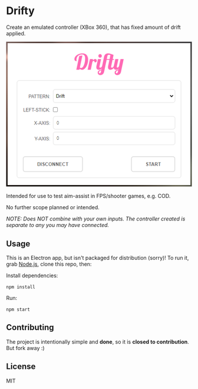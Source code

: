 # Drifty

Create an emulated controller (XBox 360), that has fixed amount of drift applied.

![Drifty](/screenshot.png?raw=true)

Intended for use to test aim-assist in FPS/shooter games, e.g. COD.

No further scope planned or intended.

_NOTE: Does NOT combine with your own inputs. The controller created is separate to any you may have connected._

## Usage

This is an Electron app, but isn't packaged for distribution (sorry)! To run it, grab [Node.js](https://nodejs.org/), clone this repo, then:

Install dependencies:

    npm install

Run:

    npm start

## Contributing

The project is intentionally simple and **done**, so it is **closed to contribution**. But fork away :)

## License

MIT
